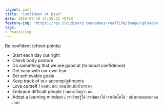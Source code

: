 ```yaml
---
layout: post
title: "Confident at Ease"
date: 2019-09-10 17:45:23 +0700
feature-img: "https://res.cloudinary.com/sdees-reallife/image/upload/v1555658919/sample_feature_img.png"
tags:
- Practicing
---
```

Be confident (check points)
- Start each day out right
- Check body posture
- Do something that we are good at (to boost confidence)
- Get easy with our own fear
- Set achievable goals
- Keep track of our accomplishments
- Love ourself / อดทน และ อ่อนโยนกับตัวเราเอง
- Embrace difficult people / เมตตากับทุกๆ คน
- Adopt a learning mindset / เราเรียนรู้ได้ เราพัฒนาได้ เราเติบโตได้ : สม่ำเสมอและตลอดเวลา
